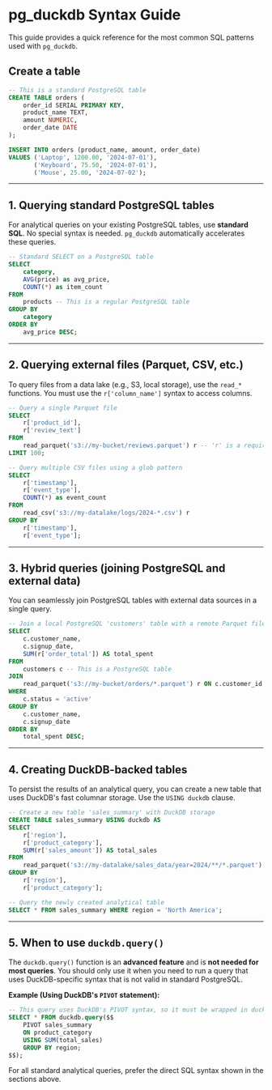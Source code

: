 # pg_duckdb Syntax Guide

This guide provides a quick reference for the most common SQL patterns used with `pg_duckdb`.

## Create a table

```sql
-- This is a standard PostgreSQL table
CREATE TABLE orders (
    order_id SERIAL PRIMARY KEY,
    product_name TEXT,
    amount NUMERIC,
    order_date DATE
);

INSERT INTO orders (product_name, amount, order_date)
VALUES ('Laptop', 1200.00, '2024-07-01'),
       ('Keyboard', 75.50, '2024-07-01'),
       ('Mouse', 25.00, '2024-07-02');
```


---

## 1. Querying standard PostgreSQL tables

For analytical queries on your existing PostgreSQL tables, use **standard SQL**. No special syntax is needed. `pg_duckdb` automatically accelerates these queries.

```sql
-- Standard SELECT on a PostgreSQL table
SELECT
    category,
    AVG(price) as avg_price,
    COUNT(*) as item_count
FROM
    products -- This is a regular PostgreSQL table
GROUP BY
    category
ORDER BY
    avg_price DESC;
```

---

## 2. Querying external files (Parquet, CSV, etc.)

To query files from a data lake (e.g., S3, local storage), use the `read_*` functions. You must use the `r['column_name']` syntax to access columns.

```sql
-- Query a single Parquet file
SELECT
    r['product_id'],
    r['review_text']
FROM
    read_parquet('s3://my-bucket/reviews.parquet') r -- 'r' is a required alias
LIMIT 100;

-- Query multiple CSV files using a glob pattern
SELECT
    r['timestamp'],
    r['event_type'],
    COUNT(*) as event_count
FROM
    read_csv('s3://my-datalake/logs/2024-*.csv') r
GROUP BY
    r['timestamp'],
    r['event_type'];
```

---

## 3. Hybrid queries (joining PostgreSQL and external data)

You can seamlessly join PostgreSQL tables with external data sources in a single query.

```sql
-- Join a local PostgreSQL 'customers' table with a remote Parquet file of 'orders'
SELECT
    c.customer_name,
    c.signup_date,
    SUM(r['order_total']) AS total_spent
FROM
    customers c -- This is a PostgreSQL table
JOIN
    read_parquet('s3://my-bucket/orders/*.parquet') r ON c.customer_id = r['customer_id']
WHERE
    c.status = 'active'
GROUP BY
    c.customer_name,
    c.signup_date
ORDER BY
    total_spent DESC;
```

---

## 4. Creating DuckDB-backed tables

To persist the results of an analytical query, you can create a new table that uses DuckDB's fast columnar storage. Use the `USING duckdb` clause.

```sql
-- Create a new table 'sales_summary' with DuckDB storage
CREATE TABLE sales_summary USING duckdb AS
SELECT
    r['region'],
    r['product_category'],
    SUM(r['sales_amount']) AS total_sales
FROM
    read_parquet('s3://my-datalake/sales_data/year=2024/**/*.parquet') r
GROUP BY
    r['region'],
    r['product_category'];

-- Query the newly created analytical table
SELECT * FROM sales_summary WHERE region = 'North America';
```

---

## 5. When to use `duckdb.query()`

The `duckdb.query()` function is an **advanced feature** and is **not needed for most queries**. You should only use it when you need to run a query that uses DuckDB-specific syntax that is not valid in standard PostgreSQL.

**Example (Using DuckDB's `PIVOT` statement):**

```sql
-- This query uses DuckDB's PIVOT syntax, so it must be wrapped in duckdb.query()
SELECT * FROM duckdb.query($$
    PIVOT sales_summary
    ON product_category
    USING SUM(total_sales)
    GROUP BY region;
$$);
```

For all standard analytical queries, prefer the direct SQL syntax shown in the sections above.
